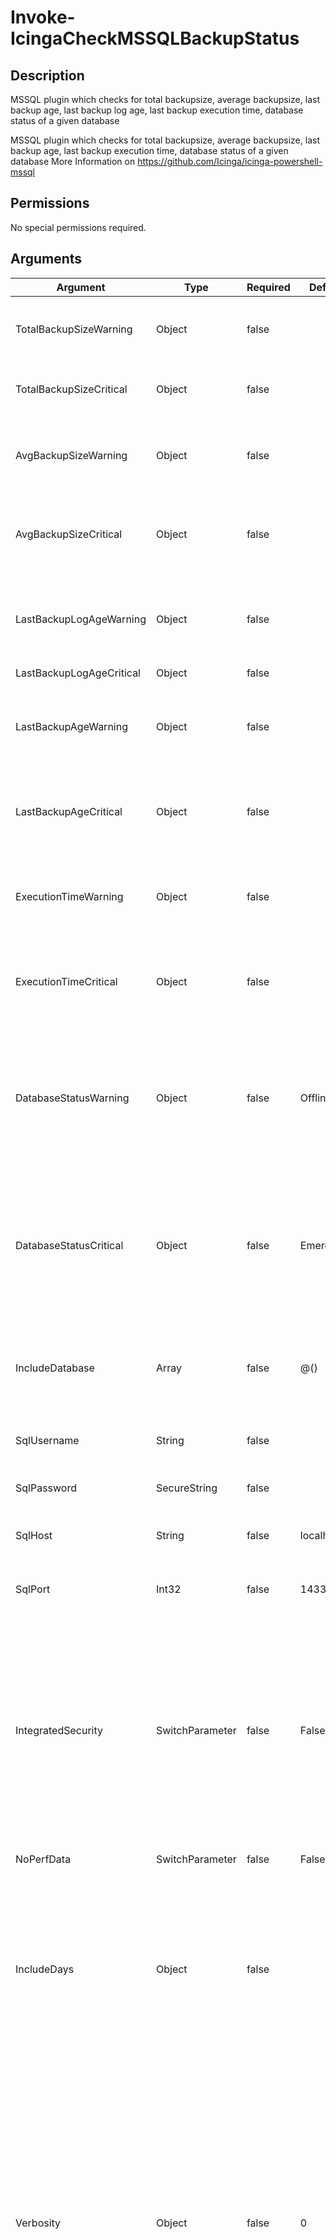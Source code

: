 # Invoke-IcingaCheckMSSQLBackupStatus

## Description

MSSQL plugin which checks for total backupsize, average backupsize, last backup age,
last backup log age, last backup execution time, database status of a given database

MSSQL plugin which checks for total backupsize, average backupsize, last backup age,
last backup execution time, database status of a given database
More Information on https://github.com/Icinga/icinga-powershell-mssql

## Permissions

No special permissions required.

## Arguments

| Argument | Type | Required | Default | Description |
| ---      | ---  | ---      | ---     | ---         |
| TotalBackupSizeWarning | Object | false |  | Warning threshold for the total backupsize which represent a count of all backups |
| TotalBackupSizeCritical | Object | false |  | Critical threshold for the total backupsize which represent a count of all backups |
| AvgBackupSizeWarning | Object | false |  | Warning threshold for the average backupsize which represent an average backupsize of all backups |
| AvgBackupSizeCritical | Object | false |  | Critical threshold for the average backupsize which represent an average backupsize of all backups |
| LastBackupLogAgeWarning | Object | false |  | Warning threshold for the last log backup age, which returns the elapsed time since a database was last backupped |
| LastBackupLogAgeCritical | Object | false |  |  |
| LastBackupAgeWarning | Object | false |  | Warning threshold for the last log backup age, which returns the elapsed time since a database was last backupped |
| LastBackupAgeCritical | Object | false |  | Critical threshold for the last backup age, which returns the elapsed time since a database was last backupped |
| ExecutionTimeWarning | Object | false |  | Warning threshold for the execution time, which returns the elapsed time how long the backup process took |
| ExecutionTimeCritical | Object | false |  | Critical threshold for the execution time, which returns the elapsed time how long the backup process took |
| DatabaseStatusWarning | Object | false | Offline | Warning threshold for the database status:<br />     Online<br />     Restoring<br />     Recovering<br />     Recovering_Pending<br />     Suspect<br />     Emergency<br />     Offline<br />     Copying<br />     Offline_Secondary |
| DatabaseStatusCritical | Object | false | Emergency | Critical threshold for the database status:<br />     Online<br />     Restoring<br />     Recovering<br />     Recovering_Pending<br />     Suspect<br />     Emergency<br />     Offline<br />     Copying<br />     Offline_Secondary |
| IncludeDatabase | Array | false | @() | Specifies the database or databases which will be checked. Leave empty to fetch metrics from<br /> all databases on the given system |
| SqlUsername | String | false |  | The username for connecting to the MSSQL database |
| SqlPassword | SecureString | false |  | The password for connecting to the MSSQL database as secure string |
| SqlHost | String | false | localhost | The IP address or FQDN to the MSSQL server to connect to |
| SqlPort | Int32 | false | 1433 | The port of the MSSQL server/instance to connect to with the provided credentials |
| IntegratedSecurity | SwitchParameter | false | False | Allows this plugin to use the credentials of the current PowerShell session inherited by<br /> the user the PowerShell is running with. If this is set and the user the PowerShell is<br /> running with can access to the MSSQL database you will not require to provide username<br /> and password |
| NoPerfData | SwitchParameter | false | False | Disables the performance data output of this plugin |
| IncludeDays | Object | false |  | Specifies the number of days to read the backup history from MSSQL. Over time, the history table can get quite<br /> large and if there is no maintenance task in place to shrink it, this script could time out. By default the entire<br /> history is evaluated. |
| Verbosity | Object | false | 0 | Changes the behavior of the plugin output which check states are printed:<br /> 0 (default): Only service checks/packages with state not OK will be printed<br /> 1: Only services with not OK will be printed including OK checks of affected check packages including Package config<br /> 2: Everything will be printed regardless of the check state<br /> 3: Identical to Verbose 2, but prints in addition the check package configuration e.g (All must be [OK]) |
| ThresholdInterval | String |  |  | Change the value your defined threshold checks against from the current value to a collected time threshold of the Icinga for Windows daemon, as described [here](https://icinga.com/docs/icinga-for-windows/latest/doc/110-Installation/06-Collect-Metrics-over-Time/). An example for this argument would be 1m or 15m which will use the average of 1m or 15m for monitoring. |

## Examples

### Example Command 1

```powershell
Invoke-IcingaMSSQLBackupOverallStatus -SqlUsername 'username' -SqlPassword (ConvertTo-IcingaSecureString 'password') -SqlHost 'example.com';
```

### Example Output 1

```powershell
[OK] Check package "MSSQL Backup"
| 'status'=0;6;5 'size'=10110976b;; 'execution_time'=0s;; 'age'=144000s;; 'average_size'=3370325.333333b;; 'status'=0;6;5 'size'=12664832b;;
'execution_time'=0s;; 'age'=493200s;; 'average_size'=6332416b;; 'status'=0;6;5 'size'=33445888b;; 'execution_time'=0s;; 'age'=144000s;; 'average_size'=16722944b;;    
```

### Example Command 2

```powershell
Get-IcingaMSSQLBackupOverallStatus -IntegratedSecurity -SqlHost 'example.com' -IncludeDatabase 'ExampleDatabase','AnotherDatabase';
```

### Example Output 2

```powershell
[OK] Check package "MSSQL Backup"
| 'status'=0;6;5 'size'=12664832b;; 'execution_time'=0s;; 'age'=493200s;; 'average_size'=6332416b;; 'status'=0;6;5 'size'=10110976b;;
'execution_time'=0s;; 'age'=144000s;; 'average_size'=3370325.333333b;;    
```


